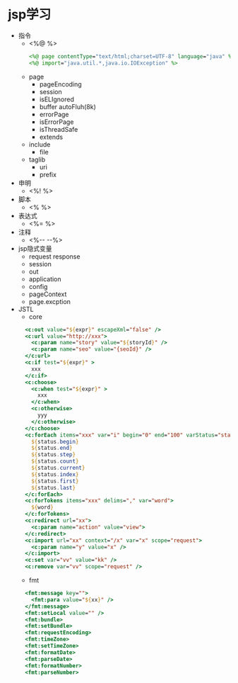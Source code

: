 # jsp学习
- 指令
  - <%@ %>
    ```jsp
    <%@ page contentType="text/html;charset=UTF-8" language="java" %>
    <%@ import="java.util.*,java.io.IOException" %>
    ```
  - page
    - pageEncoding
    - session
    - isELIgnored
    - buffer autoFluh(8k)
    - errorPage
    - isErrorPage
    - isThreadSafe
    - extends
  - include
    - file
  - taglib
    - uri
    - prefix
- 申明
  - <%! %>
- 脚本
  - <%  %>
- 表达式
  - <%= %>
- 注释
  - <%-- --%>
- jsp隐式变量
  - request response
  - session
  - out
  - application
  - config
  - pageContext
  - page.excption
- JSTL
  - core
  ```jsp
    <c:out value="${expr}" escapeXml="false" />
    <c:url value="http://xxx">
      <c:param name="story" value="${storyId}" />
      <c:param name="seo" value="{seoId}" />
    </c:url>
    <c:if test="${expr}" >
      xxx
    </c:if>
    <c:choose>
      <c:when test="${expr}" >
        xxx
      </c:when>
      <c:otherwise>
        yyy
      </c:otherwise>
    </c:choose>
    <c:forEach items="xxx" var="i" begin="0" end="100" varStatus="status">
      ${status.begin}
      ${status.end}
      ${status.step}
      ${status.count}
      ${status.current}
      ${status.index}
      ${status.first}
      ${status.last}
    </c:forEach>
    <c:forTokens items="xxx" delims="," var="word">
      ${word}
    </c:forTokens>
    <c:redirect url="xx">
      <c:param name="action" value="view">
    </c:redirect>
    <c:import url="xx" context="/x" var="x" scope="request">
      <c:param name="y" value="x" />
    </c:import>
    <c:set var="vv" value="kk" />
    <c:remove var="vv" scope="request" />
  ```
  - fmt
  ```jsp
    <fmt:message key="">
      <fmt:para value="${xx}" />
    </fmt:message>
    <fmt:setLocal value="" />
    <fmt:bundle>
    <fmt:setBundle>
    <fmt:requestEncoding>
    <fmt:timeZone>
    <fmt:setTimeZone>
    <fmt:formatDate>
    <fmt:parseDate>
    <fmt:formatNumber>
    <fmt:parseNumber>
  ```
